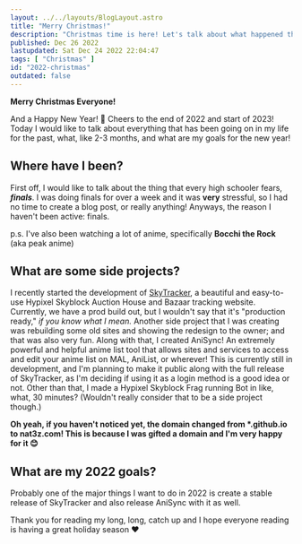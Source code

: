 ```yaml
---
layout: ../../layouts/BlogLayout.astro
title: "Merry Christmas!"
description: "Christmas time is here! Let's talk about what happened this past months."
published: Dec 26 2022
lastupdated: Sat Dec 24 2022 22:04:47
tags: [ "Christmas" ]
id: "2022-christmas"
outdated: false
---
```


**Merry Christmas Everyone!**

And a Happy New Year! 🍻 Cheers to the end of 2022 and start of 2023! Today I would like to talk about everything that has been going on in my life for the past, what, like 2-3 months, and what are my goals for the new year!

## Where have I been?

First off, I would like to talk about the thing that every high schooler fears, ***finals***. I was doing finals for over a week and it was **very** stressful, so I had no time to create a blog post, or really anything! Anyways, the reason I haven't been active: finals.

p.s. I've also been watching a lot of anime, specifically **Bocchi the Rock** (aka peak anime)

## What are some side projects?

I recently started the development of [SkyTracker](sky.nat3z.com), a beautiful and easy-to-use Hypixel Skyblock Auction House and Bazaar tracking website. Currently, we have a prod build out, but I wouldn't say that it's "production ready," *if you know what I mean.* Another side project that I was creating was rebuilding some old sites and showing the redesign to the owner; and that was also very fun. Along with that, I created AniSync! An extremely powerful and helpful anime list tool that allows sites and services to access and edit your anime list on MAL, AniList, or wherever! This is currently still in development, and I'm planning to make it public along with the full release of SkyTracker, as I'm deciding if using it as a login method is a good idea or not. Other than that, I made a Hypixel Skyblock Frag running Bot in like, what, 30 minutes? (Wouldn't really consider that to be a side project though.)

**Oh yeah, if you haven't noticed yet, the domain changed from \*.github.io to nat3z.com! This is because I was gifted a domain and I'm very happy for it 😊**

## What are my 2022 goals?

Probably one of the major things I want to do in 2022 is create a stable release of SkyTracker and also release AniSync with it as well.

Thank you for reading my long, long, catch up and I hope everyone reading is having a great holiday season ❤️

